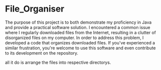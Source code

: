 # File_Organiser

The purpose of this project is to both demonstrate my proficiency in Java and provide a practical software solution. I encountered a common issue where I regularly downloaded files from the Internet, resulting in a clutter of disorganized files on my computer. In order to address this problem, I developed a code that organizes downloaded files. If you've experienced a similar frustration, you're welcome to use this software and even contribute to its development on the repository.

all it do is arrange the files into respective directorys.
